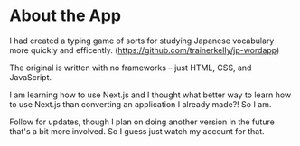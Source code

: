# About the App

I had created a typing game of sorts for studying Japanese vocabulary more quickly and efficently. (https://github.com/trainerkelly/jp-wordapp)

The original is written with no frameworks – just HTML, CSS, and JavaScript.

I am learning how to use Next.js and I thought what better way to learn how to use Next.js than converting an application I already made?! So I am.

Follow for updates, though I plan on doing another version in the future that's a bit more involved. So I guess just watch my account for that.
